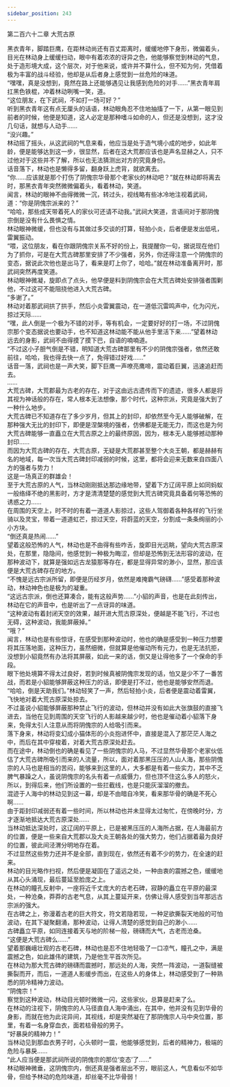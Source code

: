```yaml
---
sidebar_position: 243
---
```

 第二百六十二章 大荒古原


黑衣青年，脚踏巨鹰，在距林动尚还有百丈距离时，缓缓地停下身形，微偏着头，目光在林动身上缓缓扫动，眼中有着浓浓的讶异之色，他能够察觉到林动的气息，处于造形境大成，这个层次，对于他来说，或许并不算什么，但不知为何，凭借着极为丰富的战斗经验，他却是从后者身上感觉到一丝危险的味道。  
“嘿嘿，真是没想到，竟然在路上还能够遇见让我感到危险的对手……”黑衣青年肩扛黑色铁棍，冲着林动咧嘴一笑，道。  
“这位朋友，在下武祠，不如打一场可好？”  
听到黑衣青年这有点无厘头的话语，林动眼角忍不住地抽搐了一下，从第一眼见到前者的时候，他便是知道，这人必定是那种嗜斗如命的人，但还是没想到，这才没几句话，就想与人动手……  
“没兴趣。”  
林动摇了摇头，从这武祠的气息来看，他应当是处于造气境小成的地步，如此年龄，便是能够达到这一步，很显然，后者在这大荒郡应该也是声名显赫之人，只不过他对于这些并不了解，所以也无法猜测出对方的究竟身份。  
话音落下，林动也是懒得多留，翻身跃上虎背，就欲离去。  
“你……应该就是那个打伤了阴傀宗华骨那个老家伙的林动吧？”就在林动即将离去时，那黑衣青年突然微微偏着头，看着林动，笑道。  
闻言，林动的眼神不由得微微一沉，转过头，视线略有些冰冷地注视着武祠，道：“你是阴傀宗派来的？”  
“哈哈，那些成天带着死人的家伙可还请不动我。”武祠大笑道，言语间对于那阴傀宗倒是没有什么畏惧之情。  
林动眼神微缓，但也没有与其做过多交谈的打算，轻拍小炎，后者便是发出低吼，雷翼振动。  
“喂，这位朋友，看在你跟阴傀宗关系不好的份上，我提醒你一句，据说现在他们为了抓你，可是在大荒古碑那里安排了不少强者，另外，你还得注意一个阴傀宗的变态，据说此次他也是出马了，看来是盯上你了，哈哈。”就在林动准备离开时，那武祠突然再度笑道。  
林动眼神微凝，旋即点了点头，他早便是料到阴傀宗会在大荒古碑处安排强者围剿他，不过这可不能阻挠他进入大荒古碑。  
“多谢了。”  
林动对着那武祠拱了拱手，然后小炎雷翼震动，在一道低沉雷鸣声中，化为闪光，掠过天际……  
“嘿，此人倒是一个极为不错的对手，等有机会，一定要好好的打一场，不过阴傀宗那个变态据说也要动手，也不知道这林动能不能从他手里活下来……”望着林动远去的身影，武祠不由得摸了摸下巴，自语的喃喃道。  
“不过这小子胆气倒是不错，明知道大荒古碑那里有不少的阴傀宗强者，依然还敢前往，哈哈，我也得去快一点了，免得错过好戏……”  
话音一落，武祠也是一声大笑，脚下巨鹰一声嘹亮鹰啼，震动着巨翼，迅速追赶而去。  
……  
大荒古碑，大荒郡最为古老的存在，对于这由远古遗传而下的遗迹，很多人都是将其视为神话般的存在，常人根本无法想像，那个时代，这种宗派，究竟是强大到了一种什么地步。  
大荒古碑已不知道存在了多少岁月，但其上的封印，却依然至今无人能够破解，在那种强大无比的封印下，即便是涅槃境的强者，仿佛都是无能无力，而这也是为何大荒古碑能够一直矗立在大荒古原之上的最终原因，因为，根本无人能够撼动那种封印……  
而因为大荒古碑的存在，大荒古原，无疑是大荒郡甚至整个大炎王朝，都是赫赫有名的地域，每一次当大荒古碑封印减弱的时候，这里，都将会迎来无数来自四面八方的强者与势力！  
这是一场真正的群雄会！  
至于大荒古原的人气，当林动刚刚抵达那边缘地带，望着下方辽阔平原上如同蚂蚁一般络绎不绝的黑影时，方才是清清楚楚的感觉到大荒古碑究竟具备着何等恐怖的诱惑之力……  
在周围的天空上，时不时的有着一道道人影掠过，这些人驾御着各种各样的飞行坐骑以及灵宝，带着一道道虹芒，掠过天空，将蔚蓝的天空，分割成一条条绚丽的小小方块。  
“倒还真是热闹……”  
望着这般恐怖的人气，林动也是不由得有些咋舌，旋即目光远眺，望向大荒古原深处，在那里，隐隐间，他感觉到一种极为晦涩，但却是恐怖到无法形容的波动，在那种波动下，就算是强如远古龙猿那等存在，都是显得异常的渺小，显然，那应该便是大荒古碑存在的地方。  
“不愧是远古宗派所留，即便是历经岁月，依然是难掩霸气磅礴……”感受着那种波动，林动神色也是极为的凝重。  
“这远古宗派，倒也还算凑合，能有这般声势……”小貂的声音，也是在此刻传出，林动在它的声音中，也是听出了一点讶异的味道。  
“这种波动有着封闭天空的效果，越开进大荒古原深处，便越是不能飞行，不过也无碍，这种波动，我能屏蔽掉。”  
“哦？”  
闻言，林动也是有些惊讶，在感受到那种波动时，他也的确是感受到一种压力想要将其压落地面，这种压力，虽然细微，但就算是他催动所有元力，也是无法抗拒，没想到小貂竟然有办法将其屏蔽，如此一来的话，倒又是让得他多了一个保命的手段。  
眼下他处境算不得太过良好，若到时候真被阴傀宗发现的话，怕又是少不了一番苦战，而若是小貂能够屏蔽这种压力的话，即便是打不过，他也是能够安然而退。  
“哈哈，倒是天助我们。”林动轻笑了一声，然后轻拍小炎，后者便是震动着雷翼，飞快地对着大荒古原深处掠去。  
不过虽说小貂能够屏蔽那种禁止飞行的波动，但林动并没有如此大张旗鼓的直接飞进去，当他在见到周围的天空飞行的人影越来越少时，他也是催动着小貂落下身来，免得太引人注意从而将阴傀宗的人给吸引而来。  
落下身来，林动将变幻成小猫体形的小炎抱进怀中，直接是混入了那茫茫人海之中，而后在其中穿梭着，对着大荒古原深处赶去。  
而在途中，林动倒也的确是看见了一些阴傀宗的人马，不过显然华骨那个老家伙低估了大荒古碑所吸引而来的人流量，所以，面对着那黑压压的人山人海，那些阴傀宗的人马也是相当的苦闷，能够来到这里的人，大多都是有着一些实力，其中不乏脾气暴躁之人，虽说阴傀宗的名头有着一点威慑力，但也顶不住这么多人的怒火，所以，到得后来，他们所设置的一些拦截线，也是只能灰溜溜的撤去。  
混迹于人海中的林动见到这一幕，却是不由暗自冷笑，看来那华骨的确是不死心啊……  
由于距封印减弱还有着一些时间，所以林动也并未显得太过匆忙，在傍晚时分，方才逐渐地抵达大荒古原深处……  
当林动抵达深处时，这辽阔的平原上，已是被黑压压的人海所占据，在人海最前方的位置，便是一些来自大荒郡以及大炎王朝各处的强大势力，他们占据着最为良好的位置，彼此间泾渭分明地存在着。  
不过显然这些势力还并不是全部，直到现在，依然还有着不少的势力，在全速的赶来。  
林动的目光略作扫视，然后便是凝固在了遥远之处，一种由衷的震撼之色，缓缓地从其心头涌现，最后蔓延至脸庞之上。  
在林动的瞳孔反射中，一座将近千丈庞大的古老石碑，寂静的矗立在平原的最深处，一种沧桑，莽莽的古老气息，从其上蔓延开来，仿佛让得人感受到当年那远古宗派的强大。  
在古碑之上，弥漫着古老的巨大符文，符文若隐若现，一种足欲撕裂天地般的可怕波动，在其下凝聚翻涌，那种波动，让得人清楚的感觉到自己的渺小……  
古碑矗立平原，如同连接着天与地的阶梯一般，磅礴而大气，古老而沧桑。  
“这便是大荒古碑么……”  
望着那巍峨壮观的古老石碑，林动也是忍不住地轻吸了一口凉气，瞳孔之中，满是震撼之色，如此雄伟的建筑，乃是他生平首次所见。  
在林动为那大荒古碑的磅礴而震撼时，那远处的人海，突然一阵波动，一道裂缝被撕裂而开，而后，一道道人影缓步而出，在这些人的身体上，林动感受到了一种熟悉的阴冷精神力波动。  
“阴傀宗！”  
察觉到这种波动，林动目光顿时微微一闪，这些家伙，总算是赶来了么。  
在林动的注视下，阴傀宗的人马径直自人海中涌出，在其中，他并没有见到华骨的身影，而就在他为此诧异间，其视线，却是突然凝在了那阴傀宗人马中央位置，那里，有着一名身穿血衣，面若枯骨般的男子。  
“好暴戾的精神力！”  
当林动见到那血衣男子时，心头顿时一震，他能够感觉到，后者的精神力，极端的危险与暴戾……  
“此人应当便是那武祠所说的阴傀宗的那位‘变态’了……”  
林动眼神微垂，这阴傀宗内，倒还真是强者层出不穷，眼前这人，气息看似不如华骨，但给予林动的危险味道，却丝毫不比华骨弱！  
  
  
